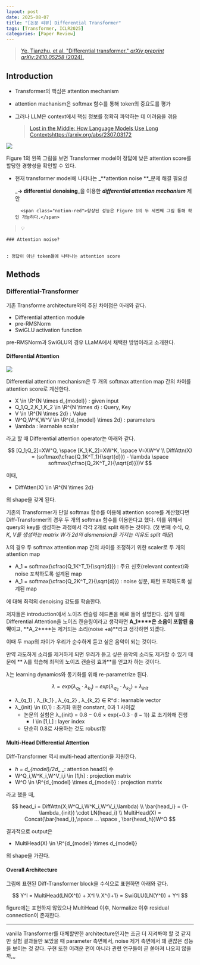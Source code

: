 ```yaml
---
layout: post
date: 2025-08-07
title: "[논문 리뷰] Differential Transformer"
tags: [Transformer, ICLR2025]
categories: [Paper Review]
---
```


> [Ye, Tianzhu, et al. "Differential transformer." ](https://arxiv.org/abs/2410.05258)[_arXiv preprint arXiv:2410.05258_](https://arxiv.org/abs/2410.05258)[ (2024).](https://arxiv.org/abs/2410.05258)



## Introduction

- Transformer의 핵심은 attention mechanism
- attention machanism은 softmax 함수를 통해 token의 중요도를 평가
- 그러나 LLM은 context에서 핵심 정보를 정확히 파악하는 데 어려움을 겪음

	> [Lost in the Middle: How Language Models Use Long Contextshttps://arxiv.org/abs/2307.03172](https://arxiv.org/abs/2307.03172)


![](https://prod-files-secure.s3.us-west-2.amazonaws.com/542b861c-36a8-4051-84e5-8804b6728dba/9083ea56-691a-4752-ae26-47f403431ac8/image.png?X-Amz-Algorithm=AWS4-HMAC-SHA256&X-Amz-Content-Sha256=UNSIGNED-PAYLOAD&X-Amz-Credential=ASIAZI2LB466YQ5EZRV3%2F20250914%2Fus-west-2%2Fs3%2Faws4_request&X-Amz-Date=20250914T080119Z&X-Amz-Expires=3600&X-Amz-Security-Token=IQoJb3JpZ2luX2VjEN%2F%2F%2F%2F%2F%2F%2F%2F%2F%2F%2FwEaCXVzLXdlc3QtMiJIMEYCIQDT3Af1i4uotFeZGQQVfgTlGJizWIL86BNtrdkaDQOrzgIhAN4PJ9%2F%2Bh2SXB128Cqcq4NP8GJJhtPny48I1XXmbQTnmKv8DCFgQABoMNjM3NDIzMTgzODA1IgzZYsx1oLEve5UOBXQq3ANEthhN%2Fcub0YDaEaj14pKjfseWS8T88%2BvRx8RkLfkir6pnclBwYCLf1H3C0pwTKdw24OBUOIR1R4ka%2BNWOuc5ZLhDEKBqOiXT6TCRCZNAgbIOS8N%2BW2jwaZhAj3OiaRy0At0Ts8VseYC8vJuLTaYB9gRdWGgKQiKOhH2QgJxs7Ic7mwZzgNwbAsN77XFfq%2BmZaNbyRKnbSgcsWUlonMW5mB0RLHKQaysjEs4otadJzq8L8Xu%2B30wROkFPgjihX%2BPdkOYYGwg9L%2BHBkUbxWxbD0HiIKtrH4AuSSPZN6vMqbLniBZnwRZ%2FcTg4%2Bx2PoHL5y3iVBni7WcsGjQlnrYiIjUkeEDMoxthbiPB5cOujvu4LeekN2WOZZRPY13Ws500sx6nMw65Eip%2BqKRNZrhflzUnecvULM3SzHyp7bnHtXcWofpZb9VpNSGNDDCNN7oYnROK9JwCaZzhQDjp%2FmKza%2B3gwWrDo5U2oJ0kO7%2B5B17BH7RgEMQDurIfjsVWJ6jiNKFK7r%2BkH%2FpbcZ4zp1iPdMjqLG2cf%2F9HbTOL3ItghZFrQPjJDJmZXkzH7YQlurxPHMNyRuRpakdzXrenIfww3k4YJkFro7AjQug4GUmYpqSfXdWMq20vTMAChjeNTDfz5nGBjqkAYYAxWingdlT7LJE9Z2wc5CgaxWA1DK5k22JO%2B3aAgFr6FqZD2dH43gl8g962tj43bRJ9%2FuPlaZFcGDphC9Z6Nz3BiuLeYvTXdv68opN%2B5wI7wbzyAeHTq0fAboBDQbIWOtwvYjFlCh2i15lGLdmIDPxlHxXobDti7lwsNzaRa9YCXqUzz3MqHvrWXx9FbKbinyyANgJtoIvcg8Pk6Vth0LewoQY&X-Amz-Signature=b9f4625a1a986b795d691adc343f450e2af3d9acdd0e541e500b1c72414e2299&X-Amz-SignedHeaders=host&x-amz-checksum-mode=ENABLED&x-id=GetObject)


Figure 1의 왼쪽 그림을 보면 Transformer model이 정답에 낮은 attention score를 할당한 경향성을 확인할 수 있다.

- 현재 transformer model에 나타나는 _**attention noise **_문제 해결 필요성

	_**→ differential denoising**_을 이용한 _**differential attention mechanism**_ 제안


		<span class="notion-red">향상된 성능은 Figure 1의 두 세번째 그림 통해 확인 가능하다.</span>


> 💡 


	### Attention noise?


	: 정답이 아닌 token들에 나타나는 attention score



## Methods



### Differential-Transformer


기존 Transforme architecture와의 주된 차이점은 아래와 같다.

- Differential attention module
- pre-RMSNorm
- SwiGLU activation function

pre-RMSNorm과 SwiGLU의 경우 LLaMA에서 채택한 방법이라고 소개한다.



#### Differential Attention


![](https://prod-files-secure.s3.us-west-2.amazonaws.com/542b861c-36a8-4051-84e5-8804b6728dba/116d70b2-1963-4810-9167-f4c7d8a06e8f/image.png?X-Amz-Algorithm=AWS4-HMAC-SHA256&X-Amz-Content-Sha256=UNSIGNED-PAYLOAD&X-Amz-Credential=ASIAZI2LB466YQ5EZRV3%2F20250914%2Fus-west-2%2Fs3%2Faws4_request&X-Amz-Date=20250914T080119Z&X-Amz-Expires=3600&X-Amz-Security-Token=IQoJb3JpZ2luX2VjEN%2F%2F%2F%2F%2F%2F%2F%2F%2F%2F%2FwEaCXVzLXdlc3QtMiJIMEYCIQDT3Af1i4uotFeZGQQVfgTlGJizWIL86BNtrdkaDQOrzgIhAN4PJ9%2F%2Bh2SXB128Cqcq4NP8GJJhtPny48I1XXmbQTnmKv8DCFgQABoMNjM3NDIzMTgzODA1IgzZYsx1oLEve5UOBXQq3ANEthhN%2Fcub0YDaEaj14pKjfseWS8T88%2BvRx8RkLfkir6pnclBwYCLf1H3C0pwTKdw24OBUOIR1R4ka%2BNWOuc5ZLhDEKBqOiXT6TCRCZNAgbIOS8N%2BW2jwaZhAj3OiaRy0At0Ts8VseYC8vJuLTaYB9gRdWGgKQiKOhH2QgJxs7Ic7mwZzgNwbAsN77XFfq%2BmZaNbyRKnbSgcsWUlonMW5mB0RLHKQaysjEs4otadJzq8L8Xu%2B30wROkFPgjihX%2BPdkOYYGwg9L%2BHBkUbxWxbD0HiIKtrH4AuSSPZN6vMqbLniBZnwRZ%2FcTg4%2Bx2PoHL5y3iVBni7WcsGjQlnrYiIjUkeEDMoxthbiPB5cOujvu4LeekN2WOZZRPY13Ws500sx6nMw65Eip%2BqKRNZrhflzUnecvULM3SzHyp7bnHtXcWofpZb9VpNSGNDDCNN7oYnROK9JwCaZzhQDjp%2FmKza%2B3gwWrDo5U2oJ0kO7%2B5B17BH7RgEMQDurIfjsVWJ6jiNKFK7r%2BkH%2FpbcZ4zp1iPdMjqLG2cf%2F9HbTOL3ItghZFrQPjJDJmZXkzH7YQlurxPHMNyRuRpakdzXrenIfww3k4YJkFro7AjQug4GUmYpqSfXdWMq20vTMAChjeNTDfz5nGBjqkAYYAxWingdlT7LJE9Z2wc5CgaxWA1DK5k22JO%2B3aAgFr6FqZD2dH43gl8g962tj43bRJ9%2FuPlaZFcGDphC9Z6Nz3BiuLeYvTXdv68opN%2B5wI7wbzyAeHTq0fAboBDQbIWOtwvYjFlCh2i15lGLdmIDPxlHxXobDti7lwsNzaRa9YCXqUzz3MqHvrWXx9FbKbinyyANgJtoIvcg8Pk6Vth0LewoQY&X-Amz-Signature=008707e7ceb0a3051fb47d9f7e2c0d5263c54742672d1625eeaadee1d4eb1ca7&X-Amz-SignedHeaders=host&x-amz-checksum-mode=ENABLED&x-id=GetObject)


Differential attention mechanism은 두 개의 softmax attention map 간의 차이를 attention score로 계산한다.

- X \in \R^{N \times d\_{model}} : given input
- Q\_1,Q\_2,K\_1,K\_2 \in \R^{N \times d} : Query, Key
- V \in \R^{N \times 2d} : Value
- W^Q,W^K,W^V \in \R^{d\_{model} \times 2d} : parameters
- \lambda : learnable scalar

라고 할 때 Differential attention operator는 아래와 같다.


$$
[Q_1;Q_2]=XW^Q, \space [K_1;K_2]=XW^K, \space V=XW^V \\
DiffAttn(X) = (softmax(\cfrac{Q_1K^T_1}{\sqrt{d}}) - \lambda \space softmax(\cfrac{Q_2K^T_2}{\sqrt{d}}))V
$$


이때,

- DiffAtten(X) \in \R^{N \times 2d}

의 shape을 갖게 된다.


기존의 Transformer가 단일 softmax 함수를 이용해 attention score를 계산했다면 Diff-Transformer의 경우 두 개의 softmax 함수를 이용한다고 했다. 이를 위해서 query와 key를 생성하는 과정에서 각각 2개로 split 해주는 것이다. <span class="notion-red">(첫 번째 수식, </span><span class="notion-red">_Q, K, V를 생성하는 matrix W가 2d의 dismension을 가지는 이유도 split 때문_</span><span class="notion-red">)</span>


 λ의 경우 두 softmax attention map 간의 차이를 조정하기 위한 scaler로 두 개의 attention map

- A\_1 = softmax(\cfrac{Q\_1K^T\_1}{\sqrt{d}}) : 주요 신호(relevant context)와 noise 포착하도록 설계된 map
- A\_1 = softmax(\cfrac{Q\_2K^T\_2}{\sqrt{d}}) : noise 성분, 패턴 포착하도록 설계된 map 

에 대해 최적의 denoising 강도를 학습한다.


저자들은 introduction에서 노이즈 캔슬링 헤드폰을 예로 들어 설명한다. 쉽게 말해 Differential Attention을 노이즈 캔슬링이라고 생각하면 **A\_1****은 소음이 포함된 음악**이고, **A\_2****는 제거되는 소리(noise +a)**라고 생각하면 되겠다. 


이때 두 map의 차이가 우리가 순수하게 듣고 싶은 음악이 되는 것이다. 


만약 과도하게 소리를 제거하게 되면 우리가 듣고 싶은 음악의 소리도 제거할 수 있기 때문에 ** λ를 학습해 최적의 노이즈 캔슬링 효과**를 얻고자 하는 것이다.


λ는 learning dynamics와 동기화를 위해 re-parametrize 된다.


$$
\lambda = exp(\lambda_{q_1} \cdot \lambda_{k_1}) - exp(\lambda_{q_2} \cdot \lambda_{k_2}) + \lambda_{init}
$$

- λ\_{q\_1} , λ\_{k\_1} , λ\_{q\_2} , λ\_{k\_2} ∈ R^d : learnable vector
- λ\_{init} \in (0,1) : 초기화 위한 constant, 0과 1 사이값
	- 논문의 실험은 λ\_{init} = 0.8 − 0.6 × exp(−0.3 · (l − 1)) 로 초기화해 진행
		- l \in [1,L] : layer index
	- 단순히 0.8로 사용하는 것도 robust함


#### **Multi-Head Differential Attention**


Diff-Transformer 역시 multi-head attention을 지원한다.

- _h = d\_{model}/2d__ _: attention head의 수
- W^Q\_i,W^K\_i,W^V\_i,i \in [1,h] : projection matrix
- W^O \in \R^{d\_{model} \times d\_{model}} : projection matrix

라고 했을 때,


$$
head_i = DiffAttn(X;W^Q_i,W^K_i,W^V_i,\lambda) \\
\bar{head_i} = (1-\lambda_{init}) \cdot LN(head_i) \\
MultiHead(X) = Concat(\bar{head_i},\space ... \space , \bar{head_h})W^O
$$


결과적으로 output은

- MultiHead(X) \in \R^{d\_{model} \times d\_{model}}

의 shape을 가진다.



#### Overall Architecture


그림에 표현된 Diff-Transformer block을 수식으로 표현하면 아래와 같다.


$$
Y^l = MultiHead(LN(X^l)) + X^l \\
X^{l+1} = SwiGLU(LN(Y^l)) + Y^l
$$


figure에는 표현하지 않았으나 MultiHead 이후, Normalize 이후 residual connection이 존재한다.


---


vanilla Transformer를 대체할만한 architecture인지는 조금 더 지켜봐야 할 것 같지만 실험 결과들만 보았을 때 parameter 측면에서, noise 제거 측면에서 꽤 괜찮은 성능을 보이는 것 같다. 구현 또한 어려운 편이 아니라 관련 연구들이 곧 쏟아져 나오지 않을까,,,

